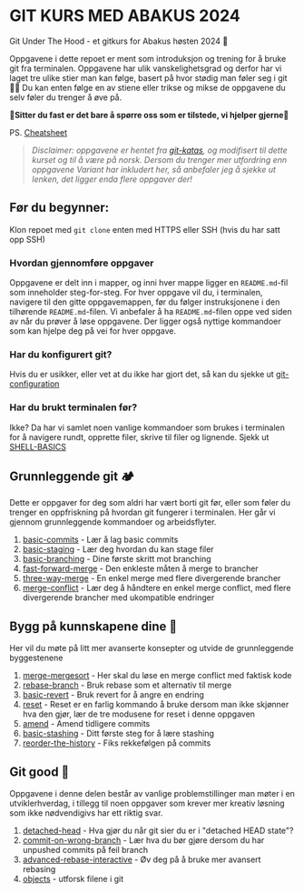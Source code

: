 # GIT KURS MED ABAKUS 2024
Git Under The Hood - et gitkurs for Abakus høsten 2024 🥳

Oppgavene i dette repoet er ment som introduksjon og trening for å bruke git fra terminalen. Oppgavene har ulik vanskelighetsgrad og derfor har vi laget tre ulike stier man kan følge, basert på hvor stødig man føler seg i git 👩‍💻 Du kan enten følge en av stiene eller trikse og mikse de oppgavene du selv føler du trenger å øve på. 

**👋Sitter du fast er det bare å spørre oss som er tilstede, vi hjelper gjerne👋**

PS. [Cheatsheet](./CHEATSHEET.md) 

>*Disclaimer: oppgavene er hentet fra [git-katas](https://github.com/eficode-academy/git-katas), og modifisert til dette kurset og til å være på norsk. Dersom du trenger mer utfordring enn oppgavene Variant har inkludert her, så anbefaler jeg å sjekke ut lenken, det ligger enda flere oppgaver der!*

## Før du begynner: 
Klon repoet med `git clone` enten med HTTPS eller SSH (hvis du har satt opp SSH)

### Hvordan gjennomføre oppgaver
Oppgavene er delt inn i mapper, og inni hver mappe ligger en `README.md`-fil som inneholder steg-for-steg. For hver oppgave vil du, i terminalen, navigere til den gitte oppgavemappen, før du følger instruksjonene i den tilhørende `README.md`-filen. Vi anbefaler å ha `README.md`-filen oppe ved siden av når du prøver å løse oppgavene. Der ligger også nyttige kommandoer som kan hjelpe deg på vei for hver oppgave. 

### Har du konfigurert git? 
Hvis du er usikker, eller vet at du ikke har gjort det, så kan du sjekke ut [git-configuration](./git-configuration/README.md)

### Har du brukt terminalen før?
Ikke? Da har vi samlet noen vanlige kommandoer som brukes i terminalen for å navigere rundt, opprette filer, skrive til filer og lignende. Sjekk ut [SHELL-BASICS](./SHELL-BASICS.md)


## Grunnleggende git 🏕️
Dette er oppgaver for deg som aldri har vært borti git før, eller som føler du trenger en oppfriskning på hvordan git fungerer i terminalen. Her går vi gjennom grunnleggende kommandoer og arbeidsflyter.

1. [basic-commits](./basic-commits/README.md) - Lær å lag basic commits
2. [basic-staging](./basic-staging/README.md) - Lær deg hvordan du kan stage filer
3. [basic-branching](./basic-branching/README.md) - Dine første skritt mot branching
4. [fast-forward-merge](./fast-forward-merge/README.md) - Den enkleste måten å merge to brancher
5. [three-way-merge](./three-way-merge/README.md) - En enkel merge med flere divergerende brancher 
6. [merge-conflict](./merge-conflict/README.md) - Lær deg å håndtere en enkel merge conflict, med flere divergerende brancher med ukompatible endringer

## Bygg på kunnskapene dine 🏡
Her vil du møte på litt mer avanserte konsepter og utvide de grunnleggende byggestenene

1. [merge-mergesort](./merge-mergesort/README.md) - Her skal du løse en merge conflict med faktisk kode
2. [rebase-branch](./rebase-branch/README.md) - Bruk rebase som et alternativ til merge
3. [basic-revert](./basic-revert/README.md) - Bruk revert for å angre en endring
4. [reset](./reset/README.md) - Reset er en farlig kommando å bruke dersom man ikke skjønner hva den gjør, lær de tre modusene for reset i denne oppgaven
5. [amend](./amend/README.md) - Amend tidligere commits
6. [basic-stashing](./basic-stashing/README.md) - Ditt første steg for å lære stashing
7. [reorder-the-history](./reorder-the-history/README.md) - Fiks rekkefølgen på commits

## Git good 🏰
Oppgavene i denne delen består av vanlige problemstillinger man møter i en utviklerhverdag, i tillegg til noen oppgaver som krever mer kreativ løsning som ikke nødvendigivs har ett riktig svar.

1. [detached-head](./detached-head/README.md) - Hva gjør du når git sier du er i "detached HEAD state"?
2. [commit-on-wrong-branch](./commit-on-wrong-branch/README.md) - Lær hva du bør gjøre dersom du har unpushed commits på feil branch
3. [advanced-rebase-interactive](./advanced-rebase-interactive/README.md) - Øv deg på å bruke mer avansert rebasing
4. [objects](./objects/README.md) - utforsk filene i git




